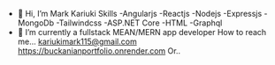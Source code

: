 - 👋 Hi, I’m Mark Kariuki
  Skills
  -Angularjs
  -Reactjs
  -Nodejs
  -Expressjs
  -MongoDb
  -Tailwindcss
  -ASP.NET Core
  -HTML
  -Graphql
- 🌱 I’m currently a fullstack
  MEAN/MERN app developer
  How to reach me...
  kariukimark115@gmail.com
  https://buckanianportfolio.onrender.com
Or..

  
